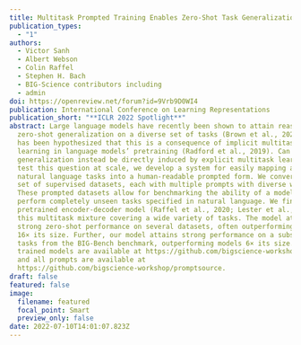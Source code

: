 ```yaml
---
title: Multitask Prompted Training Enables Zero-Shot Task Generalization
publication_types:
  - "1"
authors:
  - Victor Sanh
  - Albert Webson
  - Colin Raffel
  - Stephen H. Bach
  - BIG-Science contributors including
  - admin
doi: https://openreview.net/forum?id=9Vrb9D0WI4
publication: International Conference on Learning Representations
publication_short: "**ICLR 2022 Spotlight**"
abstract: Large language models have recently been shown to attain reasonable
  zero-shot generalization on a diverse set of tasks (Brown et al., 2020). It
  has been hypothesized that this is a consequence of implicit multitask
  learning in language models’ pretraining (Radford et al., 2019). Can zero-shot
  generalization instead be directly induced by explicit multitask learning? To
  test this question at scale, we develop a system for easily mapping any
  natural language tasks into a human-readable prompted form. We convert a large
  set of supervised datasets, each with multiple prompts with diverse wording.
  These prompted datasets allow for benchmarking the ability of a model to
  perform completely unseen tasks specified in natural language. We fine-tune a
  pretrained encoder-decoder model (Raffel et al., 2020; Lester et al., 2021) on
  this multitask mixture covering a wide variety of tasks. The model attains
  strong zero-shot performance on several datasets, often outperforming models
  16× its size. Further, our model attains strong performance on a subset of
  tasks from the BIG-Bench benchmark, outperforming models 6× its size. All
  trained models are available at https://github.com/bigscience-workshop/t-zero,
  and all prompts are available at
  https://github.com/bigscience-workshop/promptsource.
draft: false
featured: false
image:
  filename: featured
  focal_point: Smart
  preview_only: false
date: 2022-07-10T14:01:07.823Z
---
```

